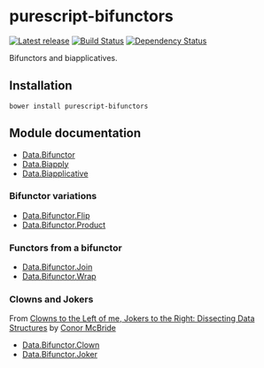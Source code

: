# purescript-bifunctors

[![Latest release](http://img.shields.io/bower/v/purescript-bifunctors.svg)](https://github.com/purescript/purescript-bifunctors/releases)
[![Build Status](https://travis-ci.org/purescript/purescript-bifunctors.svg?branch=master)](https://travis-ci.org/purescript/purescript-bifunctors)
[![Dependency Status](https://www.versioneye.com/user/projects/55848c8136386100150003ef/badge.svg?style=flat)](https://www.versioneye.com/user/projects/55848c8136386100150003ef)

Bifunctors and biapplicatives.

## Installation

```
bower install purescript-bifunctors
```

## Module documentation

- [Data.Bifunctor](docs/Data/Bifunctor.md)
- [Data.Biapply](docs/Data/Biapply.md)
- [Data.Biapplicative](docs/Data/Biapplicative.md)

### Bifunctor variations

- [Data.Bifunctor.Flip](docs/Data/Bifunctor/Flip.md)
- [Data.Bifunctor.Product](docs/Data/Bifunctor/Product.md)

### Functors from a bifunctor

- [Data.Bifunctor.Join](docs/Data/Bifunctor/Join.md)
- [Data.Bifunctor.Wrap](docs/Data/Bifunctor/Wrap.md)

### Clowns and Jokers

From [Clowns to the Left of me, Jokers to the Right: Dissecting Data Structures](http://strictlypositive.org/CJ.pdf) by [Conor McBride](http://strictlypositive.org)

- [Data.Bifunctor.Clown](docs/Data/Bifunctor/Clown.md)
- [Data.Bifunctor.Joker](docs/Data/Bifunctor/Joker.md)
